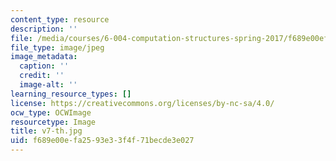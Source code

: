 ```yaml
---
content_type: resource
description: ''
file: /media/courses/6-004-computation-structures-spring-2017/f689e00efa2593e33f4f71becde3e027_v7-th.jpg
file_type: image/jpeg
image_metadata:
  caption: ''
  credit: ''
  image-alt: ''
learning_resource_types: []
license: https://creativecommons.org/licenses/by-nc-sa/4.0/
ocw_type: OCWImage
resourcetype: Image
title: v7-th.jpg
uid: f689e00e-fa25-93e3-3f4f-71becde3e027
---
```

